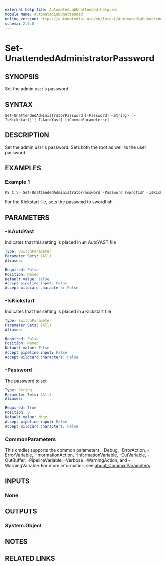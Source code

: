 ```yaml
---
external help file: AutomatedLabUnattended-help.xml
Module Name: AutomatedLabUnattended
online version: https://automatedlab.org/en/latest/AutomatedLabUnattended/en-us/Set-UnattendedAdministratorPassword
schema: 2.0.0
---
```


# Set-UnattendedAdministratorPassword

## SYNOPSIS
Set the admin user's password

## SYNTAX

```
Set-UnattendedAdministratorPassword [-Password] <String> [-IsKickstart] [-IsAutoYast] [<CommonParameters>]
```

## DESCRIPTION
Set the admin user's password.
Sets both the root as well as the user password.

## EXAMPLES

### Example 1
```powershell
PS C:\> Set-UnattendedAdministratorPassword -Password swordfish -IsKickstart
```

For the Kickstart file, sets the password to swordfish

## PARAMETERS

### -IsAutoYast
Indicates that this setting is placed in an AutoYAST file

```yaml
Type: SwitchParameter
Parameter Sets: (All)
Aliases:

Required: False
Position: Named
Default value: False
Accept pipeline input: False
Accept wildcard characters: False
```

### -IsKickstart
Indicates that this setting is placed in a Kickstart file

```yaml
Type: SwitchParameter
Parameter Sets: (All)
Aliases:

Required: False
Position: Named
Default value: False
Accept pipeline input: False
Accept wildcard characters: False
```

### -Password
The password to set

```yaml
Type: String
Parameter Sets: (All)
Aliases:

Required: True
Position: 0
Default value: None
Accept pipeline input: False
Accept wildcard characters: False
```

### CommonParameters
This cmdlet supports the common parameters: -Debug, -ErrorAction, -ErrorVariable, -InformationAction, -InformationVariable, -OutVariable, -OutBuffer, -PipelineVariable, -Verbose, -WarningAction, and -WarningVariable. For more information, see [about_CommonParameters](http://go.microsoft.com/fwlink/?LinkID=113216).

## INPUTS

### None
## OUTPUTS

### System.Object
## NOTES

## RELATED LINKS

